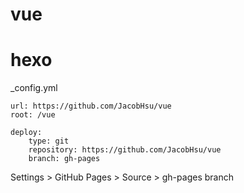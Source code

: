 # vue



# hexo 

_config.yml
```
url: https://github.com/JacobHsu/vue
root: /vue

deploy:
    type: git
    repository: https://github.com/JacobHsu/vue
    branch: gh-pages
```

Settings > GitHub Pages > Source > gh-pages branch  